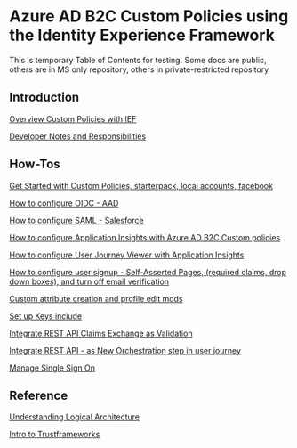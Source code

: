 # Azure AD B2C Custom Policies using the Identity Experience Framework
This is temporary Table of Contents for testing.
Some docs are public, others are in MS only repository, others in private-restricted repository


## Introduction

[Overview Custom Policies with IEF](https://docs.microsoft.com/en-us/azure/active-directory-b2c/active-directory-b2c-overview-custom)

[Developer Notes and Responsibilities](https://github.com/rojasja/hello-world/blob/master/active-directory-b2c-responsibilities-for-custom-policy-developers-during-public-preview.md)




## How-Tos

[Get Started with Custom Policies, starterpack, local accounts, facebook](https://review.docs.microsoft.com/en-us/azure/active-directory-b2c/active-directory-b2c-get-started-custom?branch=pr-en-us-11837)

[How to configure OIDC - AAD](https://github.com/Microsoft/azure-docs-pr/blob/master/articles/active-directory-b2c/active-directory-b2c-setup-aad-custom.md)

[How to configure SAML - Salesforce](https://github.com/Microsoft/azure-docs-pr/blob/master/articles/active-directory-b2c/active-directory-b2c-setup-sf-app-custom.md)

[How to configure Application Insights with Azure AD B2C Custom policies](https://review.docs.microsoft.com/en-us/azure/active-directory-b2c/active-directory-b2c-troubleshoot-custom?branch=pr-en-us-9810)

[How to configure User Journey Viewer with Application Insights](https://github.com/rojasja/hello-world/blob/master/Integrating%20a%20B2C%20policy%20with%20Azure%20Application%20Insights.docx)

[How to configure user signup - Self-Asserted Pages, (required claims, drop down boxes), and turn off email verification](https://github.com/Microsoft/azure-docs-pr/blob/master/articles/active-directory-b2c/active-directory-b2c-configure-signup-self-asserted-custom.md)

[Custom attribute creation and profile edit mods](https://github.com/Microsoft/azure-docs-pr/blob/master/articles/active-directory-b2c/active-directory-b2c-create-custom-attributes-profile-edit-custom.md)

[Set up Keys include](https://review.docs.microsoft.com/en-us/azure/active-directory-b2c/active-directory-b2c-get-started-custom?branch=pr-en-us-11837)

[Integrate REST API Claims Exchange as Validation](https://review.docs.microsoft.com/en-us/azure/active-directory-b2c/active-directory-b2c-user-journeys-user-input-validation?branch=pr-en-us-9810)

[Integrate REST API - as New Orchestration step in user journey](https://review.docs.microsoft.com/en-us/azure/active-directory-b2c/active-directory-b2c-user-journeys-orchestration-step?branch=pr-en-us-9810)

[Manage Single Sign On](https://review.docs.microsoft.com/en-us/azure/active-directory-b2c/active-directory-b2c-reference-manage-sso-and-token-configuration?branch=pr-en-us-11990)


## Reference

[Understanding Logical Architecture](https://github.com/parakhj/azure-docs-pr/blob/build/articles/active-directory-b2c/active-directory-b2c-understanding-custom-policies-of-the-starter-pack.md)

[Intro to Trustframeworks](https://github.com/parakhj/azure-docs-pr/blob/build/articles/active-directory-b2c/active-directory-b2c-introducing-policies.md)
